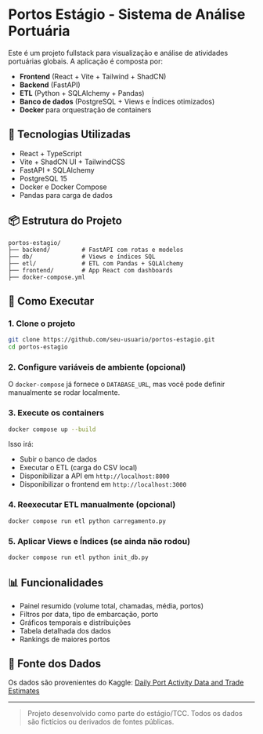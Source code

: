 # Portos Estágio - Sistema de Análise Portuária

Este é um projeto fullstack para visualização e análise de atividades portuárias globais. A aplicação é composta por:

- **Frontend** (React + Vite + Tailwind + ShadCN)
- **Backend** (FastAPI)
- **ETL** (Python + SQLAlchemy + Pandas)
- **Banco de dados** (PostgreSQL + Views e Índices otimizados)
- **Docker** para orquestração de containers

## 🔧 Tecnologias Utilizadas

- React + TypeScript
- Vite + ShadCN UI + TailwindCSS
- FastAPI + SQLAlchemy
- PostgreSQL 15
- Docker e Docker Compose
- Pandas para carga de dados

## 📦 Estrutura do Projeto

```
portos-estagio/
├── backend/         # FastAPI com rotas e modelos
├── db/              # Views e índices SQL
├── etl/             # ETL com Pandas + SQLAlchemy
├── frontend/        # App React com dashboards
├── docker-compose.yml
```

## 🚀 Como Executar

### 1. Clone o projeto
```bash
git clone https://github.com/seu-usuario/portos-estagio.git
cd portos-estagio
```

### 2. Configure variáveis de ambiente (opcional)
O `docker-compose` já fornece o `DATABASE_URL`, mas você pode definir manualmente se rodar localmente.

### 3. Execute os containers
```bash
docker compose up --build
```

Isso irá:
- Subir o banco de dados
- Executar o ETL (carga do CSV local)
- Disponibilizar a API em `http://localhost:8000`
- Disponibilizar o frontend em `http://localhost:3000`

### 4. Reexecutar ETL manualmente (opcional)
```bash
docker compose run etl python carregamento.py
```

### 5. Aplicar Views e Índices (se ainda não rodou)
```bash
docker compose run etl python init_db.py
```

## 📊 Funcionalidades
- Painel resumido (volume total, chamadas, média, portos)
- Filtros por data, tipo de embarcação, porto
- Gráficos temporais e distribuições
- Tabela detalhada dos dados
- Rankings de maiores portos

## 🔗 Fonte dos Dados

Os dados são provenientes do Kaggle:
[Daily Port Activity Data and Trade Estimates](https://www.kaggle.com/datasets/arunvithyasegar/daily-port-activity-data-and-trade-estimates/data)

---

> Projeto desenvolvido como parte do estágio/TCC. Todos os dados são fictícios ou derivados de fontes públicas.
